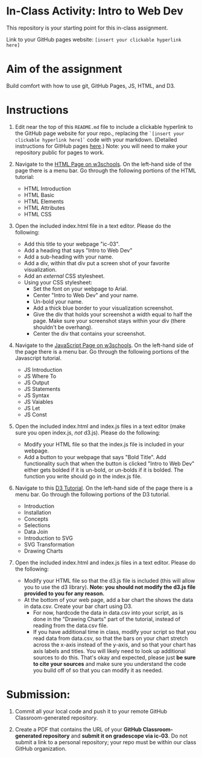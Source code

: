 # In-Class Activity: Intro to Web Dev

This repository is your starting point for this in-class assignment. 

Link to your GitHub pages website: `[insert your clickable hyperlink here]`

# Aim of the assignment
Build comfort with how to use git, GitHub Pages, JS, HTML, and D3. 

# Instructions 
1. Edit near the top of this `README.md` file to include a clickable hyperlink to the GitHub page website for your repo., replacing the `` `[insert your clickable hyperlink here]` `` code with your markdown. (Detailed instructions for GitHub pages [here](https://developer.mozilla.org/en-US/docs/Learn/Common_questions/Using_Github_pages).) Note: you will need to make your repository public for pages to work. 

1. Navigate to the [HTML Page on w3schools](https://www.w3schools.com/html/default.asp). On the left-hand side of the page there is a menu bar. Go through the following portions of the HTML tutorial: 
   - HTML Introduction
   - HTML Basic
   - HTML Elements
   - HTML Attributes
   - HTML CSS

1. Open the included index.html file in a text editor. Please do the following:
   - Add this title to your webpage "ic-03". 
   - Add a heading that says "Intro to Web Dev"
   - Add a sub-heading with your name.
   - Add a div, within that div put a screen shot of your favorite visualization. 
   - Add an *external* CSS stylesheet. 
   - Using your CSS stylesheet:
     - Set the font on your webpage to Arial. 
     - Center "Intro to Web Dev" and your name. 
     - Un-bold your name. 
     - Add a thick blue border to your visualization screenshot.
     - Give the div that holds your screenshot a width equal to half the page. Make sure your screenshot stays within your div (there shouldn't be overhang). 
     - Center the div that contains your screenshot.  

1. Navigate to the [JavaScript Page on w3schools](https://www.w3schools.com/js/default.asp). On the left-hand side of the page there is a menu bar. Go through the following portions of the Javascript tutorial. 
   - JS Introduction
   - JS Where To
   - JS Output
   - JS Statements
   - JS Syntax
   - JS Vaiables
   - JS Let
   - JS Const

1. Open the included index.html and index.js files in a text editor (make sure you open index.js, *not* d3.js). Please do the following:
   - Modify your HTML file so that the index.js file is included in your webpage. 
   - Add a button to your webpage that says "Bold Title". Add functionality such that when the button is clicked "Intro to Web Dev" either gets bolded if it is un-bold, or un-bolds if it is bolded. The function you write should go in the index.js file.  


1. Navigate to this [D3 Tutorial](https://www.tutorialspoint.com/d3js/index.htm). On the left-hand side of the page there is a menu bar. Go through the following portions of the D3 tutorial. 
   - Introduction
   - Installation
   - Concepts
   - Selections
   - Data Join
   - Introduction to SVG
   - SVG Transformation
   - Drawing Charts 

1. Open the included index.html and index.js files in a text editor. Please do the following:
   - Modify your HTML file so that the d3.js file is included (this will allow you to use the d3 library). **Note: you should not modify the d3.js file provided to you for any reason.** 
   - At the bottom of your web page, add a bar chart the shows the data in data.csv. Create your bar chart using D3.
     - For now, hardcode the data in data.csv into your script, as is done in the "Drawing Charts" part of the tutorial, instead of reading from the data.csv file. 
     - If you have additional time in class, modify your script so that you read data from data.csv, so that the bars on your chart stretch across the x-axis instead of the y-axis, and so that your chart has axis labels and titles. You will likely need to look up additional sources to do this. That's okay and expected, please just **be sure to cite your sources** and make sure you understand the code you build off of so that you can modify it as needed. 

# Submission: 

1. Commit all your local code and push it to your remote GitHub Classroom-generated repository.

1. Create a PDF that contains the URL of your **GitHub Classroom-generated repository** and **submit it on gradescope via ic-03**. Do not submit a link to a personal repository; your repo must be within our class GitHub organization.

